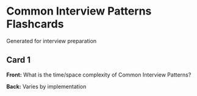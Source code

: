 #  Common Interview Patterns Flashcards

Generated for interview preparation


## Card 1

**Front:** What is the time/space complexity of  Common Interview Patterns?

**Back:** Varies by implementation

